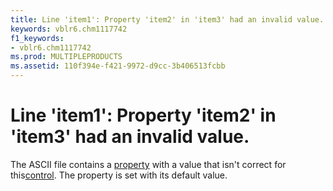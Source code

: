 ```yaml
---
title: Line 'item1': Property 'item2' in 'item3' had an invalid value.
keywords: vblr6.chm1117742
f1_keywords:
- vblr6.chm1117742
ms.prod: MULTIPLEPRODUCTS
ms.assetid: 110f394e-f421-9972-d9cc-3b406513fcbb
---
```



# Line 'item1': Property 'item2' in 'item3' had an invalid value.

The ASCII file contains a [property](vbe-glossary.md) with a value that isn't correct for this[control](vbe-glossary.md). The property is set with its default value.


